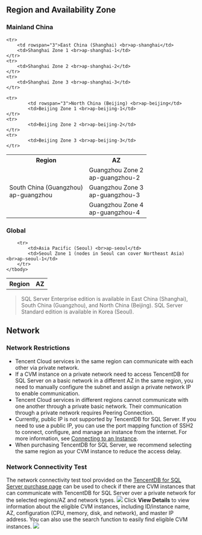 ## Region and Availability Zone
### Mainland China
<table class="table-striped">
<tbody>
    <tr>
        <th>Region</th>
        <th>AZ</th>
    </tr> 
    <tr>
	      <td rowspan="3">South China (Guangzhou) <br>ap-guangzhou</td>
        <td>Guangzhou Zone 2 <br>ap-guangzhou-2</td>
    </tr>
    <tr>
        <td>Guangzhou Zone 3 <br>ap-guangzhou-3</td>
    </tr>
    <tr>
        <td>Guangzhou Zone 4 <br>ap-guangzhou-4</td>
    </tr>

    <tr>
        <td rowspan="3">East China (Shanghai) <br>ap-shanghai</td>
        <td>Shanghai Zone 1 <br>ap-shanghai-1</td>
    </tr>
    <tr>
        <td>Shanghai Zone 2 <br>ap-shanghai-2</td>
    </tr>
    <tr>
        <td>Shanghai Zone 3 <br>ap-shanghai-3</td>
    </tr>
    
    <tr>
            <td rowspan="3">North China (Beijing) <br>ap-beijing</td>
            <td>Beijing Zone 1 <br>ap-beijing-1</td>
    </tr>
    <tr>
            <td>Beijing Zone 2 <br>ap-beijing-2</td>
    </tr>
    <tr>
            <td>Beijing Zone 3 <br>ap-beijing-3</td>
    </tr>
</tbody>
</table>


### Global
<table class="table-striped">
    <tbody>
    <tr>
            <th>Region</th>
            <th>AZ</th>
        </tr>

        <tr>
            <td>Asia Pacific (Seoul) <br>ap-seoul</td>
            <td>Seoul Zone 1 (nodes in Seoul can cover Northeast Asia) <br>ap-seoul-1</td>
        </tr>
    </tbody>
</table>


>SQL Server Enterprise edition is available in East China (Shanghai), South China (Guangzhou), and North China (Beijing). SQL Server Standard edition is available in Korea (Seoul).




## Network
### Network Restrictions
- Tencent Cloud services in the same region can communicate with each other via private network.
- If a CVM instance on a private network need to access TencentDB for SQL Server on a basic network in a different AZ in the same region, you need to manually configure the subnet and assign a private network IP to enable communication.
- Tencent Cloud services in different regions cannot communicate with one another through a private basic network. Their communication through a private network requires Peering Connection.
- Currently, public IP is not supported by TencentDB for SQL Server. If you need to use a public IP, you can use the port mapping function of SSH2 to connect, configure, and manage an instance from the internet. For more information, see [Connecting to an Instance](https://intl.cloud.tencent.com/document/product/238/11627).
- When purchasing TencentDB for SQL Server, we recommend selecting the same region as your CVM instance to reduce the access delay.

### Network Connectivity Test
The network connectivity test tool provided on the [TencentDB for SQL Server purchase page](https://buy.cloud.tencent.com/sqlserver#/) can be used to check if there are CVM instances that can communicate with TencentDB for SQL Server over a private network for the selected regions/AZ and network types. 
![](https://main.qcloudimg.com/raw/a302d5de7907b7820a0a6d60c4cc5d19.png)
Click **View Details** to view information about the eligible CVM instances, including ID/instance name, AZ, configuration (CPU, memory, disk, and network), and master IP address. You can also use the search function to easily find eligible CVM instances.
![](https://main.qcloudimg.com/raw/b3f7164672075c3a477673109d070ac5.png)
